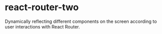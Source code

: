 # react-router-two
Dynamically reflecting different components on the screen according to user interactions with React Router.
